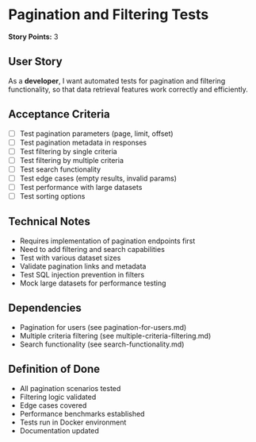 # Pagination and Filtering Tests

**Story Points:** 3

## User Story
As a **developer**, I want automated tests for pagination and filtering functionality, so that data retrieval features work correctly and efficiently.

## Acceptance Criteria
- [ ] Test pagination parameters (page, limit, offset)
- [ ] Test pagination metadata in responses
- [ ] Test filtering by single criteria
- [ ] Test filtering by multiple criteria
- [ ] Test search functionality
- [ ] Test edge cases (empty results, invalid params)
- [ ] Test performance with large datasets
- [ ] Test sorting options

## Technical Notes
- Requires implementation of pagination endpoints first
- Need to add filtering and search capabilities
- Test with various dataset sizes
- Validate pagination links and metadata
- Test SQL injection prevention in filters
- Mock large datasets for performance testing

## Dependencies
- Pagination for users (see pagination-for-users.md)
- Multiple criteria filtering (see multiple-criteria-filtering.md)
- Search functionality (see search-functionality.md)

## Definition of Done
- All pagination scenarios tested
- Filtering logic validated
- Edge cases covered
- Performance benchmarks established
- Tests run in Docker environment
- Documentation updated